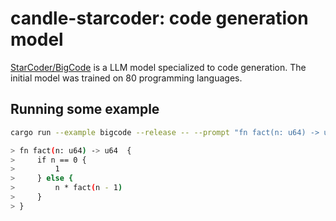 # candle-starcoder: code generation model

[StarCoder/BigCode](https://huggingface.co/bigcode/starcoderbase-1b) is a LLM
model specialized to code generation. The initial model was trained on 80
programming languages.

## Running some example

```bash
cargo run --example bigcode --release -- --prompt "fn fact(n: u64) -> u64 "

> fn fact(n: u64) -> u64  {
>     if n == 0 {
>         1
>     } else {
>         n * fact(n - 1)
>     }
> }
```
